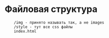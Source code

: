 # Файловая структура

```
    /img - принято называть так, а не images
    /style - тут все css файлы
    index.html
```
